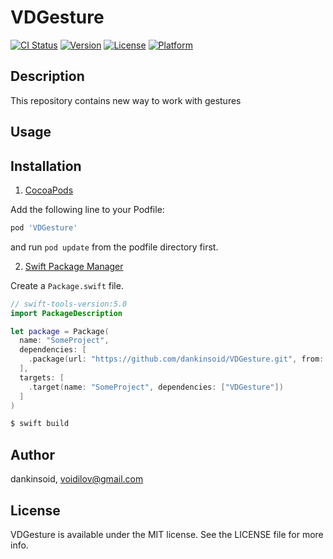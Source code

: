 # VDGesture

[![CI Status](https://img.shields.io/travis/dankinsoid/VDGesture.svg?style=flat)](https://travis-ci.org/dankinsoid/VD)
[![Version](https://img.shields.io/cocoapods/v/VDGesture.svg?style=flat)](https://cocoapods.org/pods/VD)
[![License](https://img.shields.io/cocoapods/l/VDGesture.svg?style=flat)](https://cocoapods.org/pods/VD)
[![Platform](https://img.shields.io/cocoapods/p/VDGesture.svg?style=flat)](https://cocoapods.org/pods/VD)

## Description
This repository contains new way to work with gestures

## Usage
## Installation
1.  [CocoaPods](https://cocoapods.org)

Add the following line to your Podfile:
```ruby
pod 'VDGesture'
```
and run `pod update` from the podfile directory first.

2. [Swift Package Manager](https://github.com/apple/swift-package-manager)

Create a `Package.swift` file.
```swift
// swift-tools-version:5.0
import PackageDescription

let package = Package(
  name: "SomeProject",
  dependencies: [
    .package(url: "https://github.com/dankinsoid/VDGesture.git", from: "0.6.0")
  ],
  targets: [
    .target(name: "SomeProject", dependencies: ["VDGesture"])
  ]
)
```
```ruby
$ swift build
```

## Author

dankinsoid, voidilov@gmail.com

## License

VDGesture is available under the MIT license. See the LICENSE file for more info.
